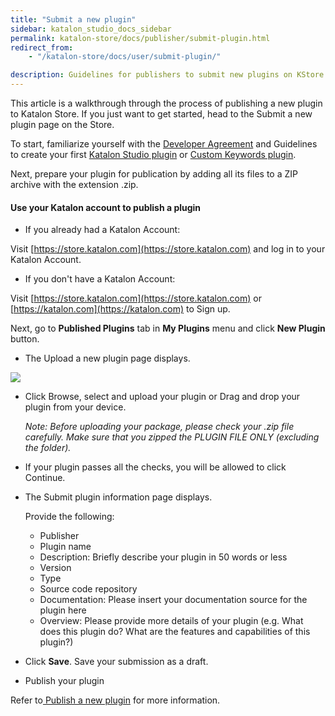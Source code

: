 ```yaml
---
title: "Submit a new plugin"
sidebar: katalon_studio_docs_sidebar
permalink: katalon-store/docs/publisher/submit-plugin.html
redirect_from:
    - "/katalon-store/docs/user/submit-plugin/"

description: Guidelines for publishers to submit new plugins on KStore
---
```

This article is a walkthrough through the process of publishing a new plugin to Katalon Store. If you just want to get started, head to the Submit a new plugin page on the Store.

To start, familiarize yourself with the [Developer Agreement](https://www.katalon.com/terms/#developer-agreement) and Guidelines to create your first [Katalon Studio plugin](https://docs.katalon.com/katalon-store/docs/publisher/create-plugin.html) or [Custom Keywords plugin](https://docs.katalon.com/katalon-store/docs/publisher/how-to-develop-custom-keywords-plugins.html).

Next, prepare your plugin for publication by adding all its files to a ZIP archive with the extension .zip.



#### Use your Katalon account to publish a plugin



*   If you already had a Katalon Account: 

Visit [https://store.katalon.com](https://store.katalon.com) and log in to your Katalon Account.



*   If you don't have a Katalon Account:

Visit [https://store.katalon.com](https://store.katalon.com) or [https://katalon.com](https://katalon.com) to Sign up.


Next, go to **Published Plugins** tab in **My Plugins** menu and click **New Plugin** button.



- The Upload a new plugin page displays.

![](../../../images/katalon-store/docs/publisher/upload-plugin.png)

- Click Browse, select and upload your plugin or Drag and drop your plugin from your device.

  *Note: Before uploading your package, please check your .zip file carefully. Make sure that you zipped the PLUGIN FILE ONLY (excluding the folder).*

- If your plugin passes all the checks, you will be allowed to click Continue.

- The Submit plugin information page displays.


    Provide the following:



   - Publisher
   - Plugin name
   - Description: Briefly describe your plugin in 50 words or less
   - Version
   - Type
   - Source code repository
   - Documentation: Please insert your documentation source for the plugin here
   - Overview: Please provide more details of your plugin (e.g. What does this plugin do? What are the features and capabilities of this plugin?)

-  Click **Save**. Save your submission as a draft.

-  Publish your plugin

Refer to[ Publish a new plugin](https://docs.katalon.com/katalon-store/docs/publisher/publish-plugin.html#before-you-begin) for more information.